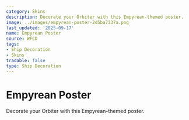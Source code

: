```yaml
---
category: Skins
description: Decorate your Orbiter with this Empyrean-themed poster.
image: ../images/empyrean-poster-2d5ba7337a.png
last_updated: '2025-09-17'
name: Empyrean Poster
source: WFCD
tags:
- Ship Decoration
- Skins
tradable: false
type: Ship Decoration
---
```


# Empyrean Poster

Decorate your Orbiter with this Empyrean-themed poster.


